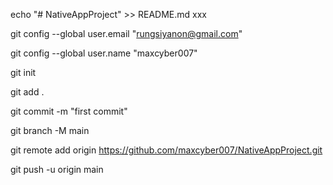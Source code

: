 echo "# NativeAppProject" >> README.md xxx

git config --global user.email "rungsiyanon@gmail.com"

git config --global user.name "maxcyber007"

git init

git add .

git commit -m "first commit"

git branch -M main

git remote add origin https://github.com/maxcyber007/NativeAppProject.git

git push -u origin main
